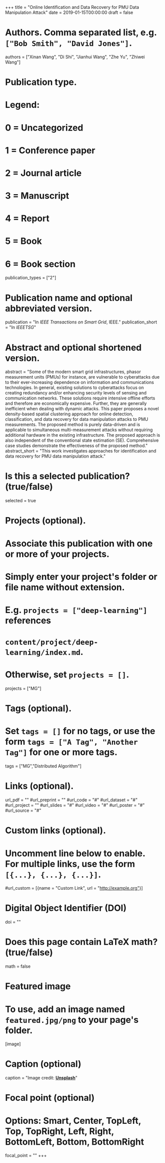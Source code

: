 +++
title = "Online Identification and Data Recovery for PMU Data Manipulation Attack"
date = 2019-01-15T00:00:00
draft = false

# Authors. Comma separated list, e.g. `["Bob Smith", "David Jones"]`.
authors = ["Xinan Wang", "Di Shi", "Jianhui Wang", "Zhe Yu", "Zhiwei Wang"]

# Publication type.
# Legend:
# 0 = Uncategorized
# 1 = Conference paper
# 2 = Journal article
# 3 = Manuscript
# 4 = Report
# 5 = Book
# 6 = Book section
publication_types = ["2"]

# Publication name and optional abbreviated version.
publication = "In *IEEE Transactions on Smart Grid*, IEEE."
publication_short = "In *IEEETSG*"

# Abstract and optional shortened version.
abstract = "Some of the modern smart grid infrastructures, phasor measurement units (PMUs) for instance, are vulnerable to cyberattacks due to their ever-increasing dependence on information and communications technologies. In general, existing solutions to cyberattacks focus on creating redundancy and/or enhancing security levels of sensing and communication networks. These solutions require intensive offline efforts and therefore are economically expensive. Further, they are generally inefficient when dealing with dynamic attacks. This paper proposes a novel density-based spatial clustering approach for online detection, classification, and data recovery for data manipulation attacks to PMU measurements. The proposed method is purely data-driven and is applicable to simultaneous multi-measurement attacks without requiring additional hardware in the existing infrastructure. The proposed approach is also independent of the conventional state estimation (SE). Comprehensive case studies demonstrate the effectiveness of the proposed method."
abstract_short = "This work investigates approaches for identification and data recovery for PMU data manipulation attack."

# Is this a selected publication? (true/false)
selected = true

# Projects (optional).
#   Associate this publication with one or more of your projects.
#   Simply enter your project's folder or file name without extension.
#   E.g. `projects = ["deep-learning"]` references 
#   `content/project/deep-learning/index.md`.
#   Otherwise, set `projects = []`.
projects = ["MG"]

# Tags (optional).
#   Set `tags = []` for no tags, or use the form `tags = ["A Tag", "Another Tag"]` for one or more tags.
tags = ["MG","Distributed Algorithm"]

# Links (optional).
url_pdf = ""
#url_preprint = ""
#url_code = "#"
#url_dataset = "#"
#url_project = ""
#url_slides = "#"
#url_video = "#"
#url_poster = "#"
#url_source = "#"

# Custom links (optional).
#   Uncomment line below to enable. For multiple links, use the form `[{...}, {...}, {...}]`.
#url_custom = [{name = "Custom Link", url = "http://example.org"}]

# Digital Object Identifier (DOI)
doi = ""

# Does this page contain LaTeX math? (true/false)
math = false

# Featured image
# To use, add an image named `featured.jpg/png` to your page's folder. 
[image]
  # Caption (optional)
  caption = "Image credit: [**Unsplash**](https://unsplash.com/photos/pLCdAaMFLTE)"

  # Focal point (optional)
  # Options: Smart, Center, TopLeft, Top, TopRight, Left, Right, BottomLeft, Bottom, BottomRight
  focal_point = ""
+++
